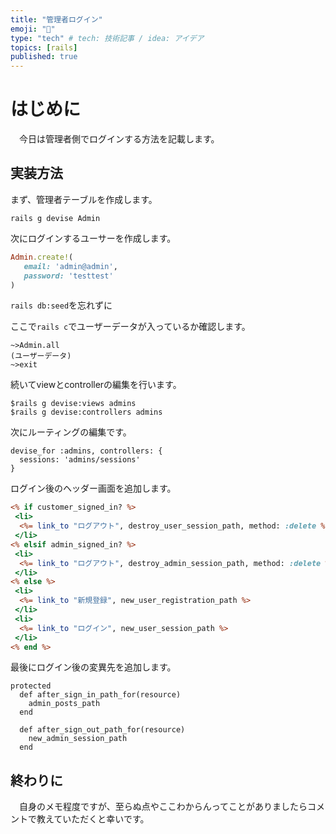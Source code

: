 ```yaml
---
title: "管理者ログイン"
emoji: "🤖"
type: "tech" # tech: 技術記事 / idea: アイデア
topics: [rails]
published: true
---
```

# はじめに
　今日は管理者側でログインする方法を記載します。
　
## 実装方法
まず、管理者テーブルを作成します。

```
rails g devise Admin
```

次にログインするユーサーを作成します。


```rb;db/seeds.rb
Admin.create!(
   email: 'admin@admin',
   password: 'testtest'
)
```
`rails db:seed`を忘れずに

ここで`rails c`でユーザーデータが入っているか確認します。

```
~>Admin.all
(ユーザーデータ)
~>exit
```
続いてviewとcontrollerの編集を行います。
```
$rails g devise:views admins
$rails g devise:controllers admins
```

次にルーティングの編集です。
```
devise_for :admins, controllers: {
  sessions: 'admins/sessions'
}
```

ログイン後のヘッダー画面を追加します。
```html:application.html.erb
<% if customer_signed_in? %>
 <li>
  <%= link_to "ログアウト", destroy_user_session_path, method: :delete %>
 </li>
<% elsif admin_signed_in? %>
 <li>
  <%= link_to "ログアウト", destroy_admin_session_path, method: :delete %>
 </li>
<% else %>
 <li>
  <%= link_to "新規登録", new_user_registration_path %>
 </li>
 <li>
  <%= link_to "ログイン", new_user_session_path %>
 </li>
<% end %>

```

最後にログイン後の変異先を追加します。
```
protected
  def after_sign_in_path_for(resource)
    admin_posts_path
  end

  def after_sign_out_path_for(resource)
    new_admin_session_path
  end
```

## 終わりに
　自身のメモ程度ですが、至らぬ点やここわからんってことがありましたらコメントで教えていただくと幸いです。